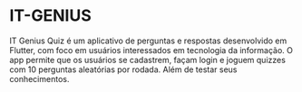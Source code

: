 # IT-GENIUS
IT Genius Quiz é um aplicativo de perguntas e respostas desenvolvido em Flutter, com foco em usuários interessados em tecnologia da informação. O app permite que os usuários se cadastrem, façam login e joguem quizzes com 10 perguntas aleatórias por rodada. Além de testar seus conhecimentos.
